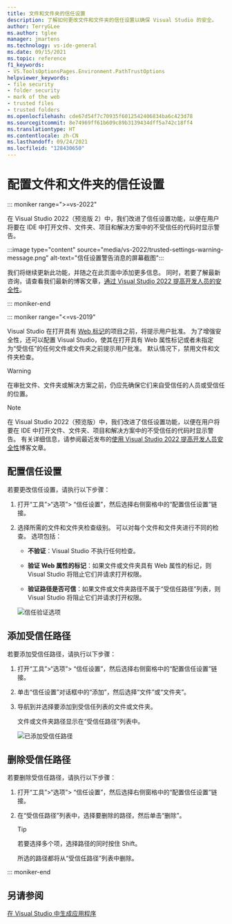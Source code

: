 ```yaml
---
title: 文件和文件夹的信任设置
description: 了解如何更改文件和文件夹的信任设置以确保 Visual Studio 的安全。
author: TerryGLee
ms.author: tglee
manager: jmartens
ms.technology: vs-ide-general
ms.date: 09/15/2021
ms.topic: reference
f1_keywords:
- VS.ToolsOptionsPages.Environment.PathTrustOptions
helpviewer_keywords:
- file security
- folder security
- mark of the web
- trusted files
- trusted folders
ms.openlocfilehash: cde67d54f7c70935f6012542406834ba6c423d78
ms.sourcegitcommit: 8e74969ff61b609c89b3139434dff5a742c18ff4
ms.translationtype: HT
ms.contentlocale: zh-CN
ms.lasthandoff: 09/24/2021
ms.locfileid: "128430650"
---
```

# <a name="configure-trust-settings-for-files-and-folders"></a>配置文件和文件夹的信任设置

::: moniker range=">=vs-2022"

在 Visual Studio 2022（预览版 2）中，我们改进了信任设置功能，以便在用户将要在 IDE 中打开文件、文件夹、项目和解决方案中的不受信任的代码时显示警告。

:::image type="content" source="media/vs-2022/trusted-settings-warning-message.png" alt-text="信任设置警告消息的屏幕截图":::

我们将继续更新此功能，并随之在此页面中添加更多信息。 同时，若要了解最新咨询，请查看我们最新的博客文章，[通过 Visual Studio 2022 提高开发人员的安全性](https://devblogs.microsoft.com/visualstudio/improving-developer-security-with-visual-studio-2022/)。

::: moniker-end

::: moniker range="<=vs-2019"

Visual Studio 在打开具有 [Web 标记](/previous-versions/windows/internet-explorer/ie-developer/compatibility/ms537628(v=vs.85))的项目之前，将提示用户批准。 为了增强安全性，还可以配置 Visual Studio，使其在打开具有 Web 属性标记或者未指定为“受信任”的任何文件或文件夹之前提示用户批准。 默认情况下，禁用文件和文件夹检查。

> [!WARNING]
> 在审批文件、文件夹或解决方案之前，仍应先确保它们来自受信任的人员或受信任的位置。

> [!NOTE]
> 在 Visual Studio 2022（预览版）中，我们改进了信任设置功能，以便在用户将要在 IDE 中打开文件、文件夹、项目和解决方案中的不受信任的代码时显示警告。 有关详细信息，请参阅最近发布的[使用 Visual Studio 2022 提高开发人员安全性](https://devblogs.microsoft.com/visualstudio/improving-developer-security-with-visual-studio-2022/)博客文章。

## <a name="configure-trust-settings"></a>配置信任设置

若要更改信任设置，请执行以下步骤：

1. 打开“工具”>“选项”> “信任设置”，然后选择右侧窗格中的“配置信任设置”链接。

2. 选择所需的文件和文件夹检查级别。 可以对每个文件和文件夹进行不同的检查。 选项包括：

   * **不验证**：Visual Studio 不执行任何检查。

   * **验证 Web 属性的标记**：如果文件或文件夹具有 Web 属性的标记，则 Visual Studio 将阻止它们并请求打开权限。

   * **验证路径是否可信**：如果文件或文件夹路径不属于“受信任路径”列表，则 Visual Studio 将阻止它们并请求打开权限。

   ![信任验证选项](media/trust-settings.png)

## <a name="add-trusted-paths"></a>添加受信任路径

若要添加受信任路径，请执行以下步骤：

1. 打开“工具”>“选项”> “信任设置”，然后选择右侧窗格中的“配置信任设置”链接。

2. 单击“信任设置”对话框中的“添加”，然后选择“文件”或“文件夹”。

3. 导航到并选择要添加到受信任列表的文件或文件夹。

   文件或文件夹路径显示在“受信任路径”列表中。

   ![已添加受信任路径](media/trusted-paths.png)

## <a name="remove-trusted-paths"></a>删除受信任路径

若要删除受信任路径，请执行以下步骤：

1. 打开“工具”>“选项”> “信任设置”，然后选择右侧窗格中的“配置信任设置”链接。

2. 在“受信任路径”列表中，选择要删除的路径，然后单击“删除”。

   > [!TIP]
   > 若要选择多个项，选择路径的同时按住 Shift。

   所选的路径都将从“受信任路径”列表中删除。

::: moniker-end

## <a name="see-also"></a>另请参阅

[在 Visual Studio 中生成应用程序](../walkthrough-building-an-application.md)
